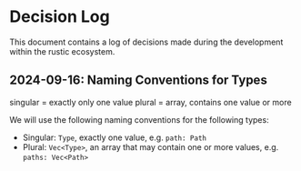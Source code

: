 # Decision Log

This document contains a log of decisions made during the development within the rustic ecosystem.

## 2024-09-16: Naming Conventions for Types

singular = exactly only one value
plural = array, contains one value or more

We will use the following naming conventions for the following types:

- Singular: `Type`, exactly one value, e.g. `path: Path`
- Plural: `Vec<Type>`, an array that may contain one or more values, e.g. `paths: Vec<Path>`
